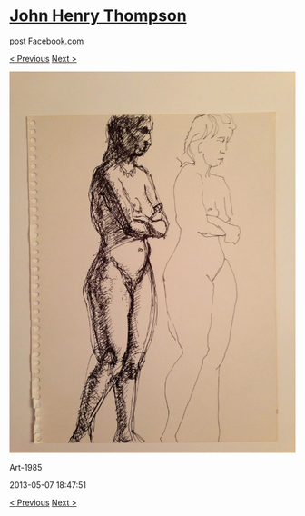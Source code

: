 # [John Henry Thompson](../README.md)
post Facebook.com

[< Previous](2013-05-07-3.md) [Next >](2013-05-07-5.md)

[![](../media/2013-05-07/Art-1988.jpg)](../README.md)

Art-1985

2013-05-07 18:47:51

[< Previous](2013-05-07-3.md) [Next >](2013-05-07-5.md)